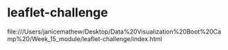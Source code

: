 # leaflet-challenge

file:///Users/janicemathew/Desktop/Data%20Visualization%20Boot%20Camp%20/Week_15_module/leaflet-challenge/index.html 
